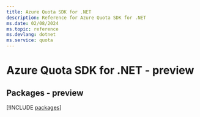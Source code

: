 ```yaml
---
title: Azure Quota SDK for .NET
description: Reference for Azure Quota SDK for .NET
ms.date: 02/08/2024
ms.topic: reference
ms.devlang: dotnet
ms.service: quota
---
```

# Azure Quota SDK for .NET - preview
## Packages - preview
[!INCLUDE [packages](quota-index.md)]